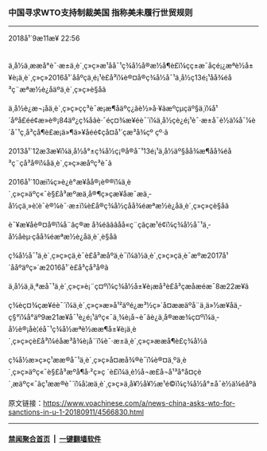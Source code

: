 ### 中国寻求WTO支持制裁美国 指称美未履行世贸规则
------------------------

<div class="published">
 <span class="date" title="ä¸­å½æ¶é´">
  <time datetime="2018-09-11T22:56:08+08:00">
   2018å¹´9æ11æ¥ 22:56
  </time>
 </span>
</div>
<br/>
<div class="wsw">
 <p>
  ä¸­å½ä¸ææå°è¯·æ±ä¸è´¸ç»ç»æ¹åå¯¹ç¾å½å®æ½å¶è£ï¼çç±æ¯åçé¡¿æªè½å±¥è¡ä¸è´¸ç»ç»2016å¹´ååºçä¸é¡¹è£å³ï¼è®¤å®ç¾å½å¯¹ä¸­å½ç13é¡¹åå¾éå³ç¨æªæ½è¿åäºä¸è´¸ç»ç»è§åã
 </p>
 <p>
  ä¸­å½è¿æ¬¡åä¸è´¸ç»ç»çç³è¯æ¡æ¶åäºç¿ãè½»å·¥ãæºçµç­äº§ä¸ï¼å¹´åºå£éé¢æ»è®¡84äº¿ç¾åãè·¯éç¤¾æ¥éè¯´ï¼ä¸­å½çè¿é¡¹è¯·æ±å¯è½ä¼å¯¼è´å¯¹ç¸å³çå¶è£æ¡ä»¶ä»¥åéé¢çå¤å¹´çæ³å¾çº çº·ã
 </p>
 <p>
  2013å¹´12æ3æ¥ï¼ä¸­å½å°±ç¾å½ç¡®å®å¯¹13é¡¹ä¸­å½äº§åå¾æ¶åå¾éå³ç¨çå³å®ï¼åä¸è´¸ç»ç»æåºç³è¯ã
 </p>
 <p>
  2016å¹´10æï¼ç»è¿è°æ¥åå®¡è®®ï¼ä¸è´¸ç»ç»äºç«¯è§£å³æºæä¸å®¶ç»çæ¥åæ¯æä¸­å½çä¸»è¦è¯è®¼è¯·æ±ï¼è£å®ç¾å½çåå¾éæªæ½è¿åä¸è´¸ç»ç»çè§åã
 </p>
 <p>
  è¯¥æ¥åè®¤å®ï¼å¨âç®æ å¾éâãâåå«ç¨çâç­æ¹é¢ï¼ç¾å½å¯¹ä¸­å½åèµ·çåå¾éæªæ½è¿åä¸è´¸è§åã
 </p>
 <p>
  ç¾å½å¯¹ä¸è´¸ç»ç»çä¸è¯è£å³æåºä¸è¯ï¼ä½ä¸è´¸ç»ç»çä¸è¯æºæ2017å¹´ååºäºç»´æ2016å¹´è£å³çå³å®ã
 </p>
 <p>
  ä¸­å½ä¸ä¸ªæå¯¹ä¸è´¸ç»ç»è¡¨ç¤ºï¼ç¾å½å±¥è¡æå³è£å³çæåæéæ¯8æ22æ¥ã
 </p>
 <p>
  ç¾èç¤¾çæ¥éè¯´ï¼ä¸è´¸ç»ç»æ»å¹²äºé¿æ³½ç»´å¤ææäºå¨ä¸ä»½æ¥åä¸­ç§°ï¼å°äº9æ21æ¥å¯¹è¿é¡¹äºç«¯ä¸¾è¡å¬è¯ãè¿ä¸å®ææ¾ç¤ºï¼ä¸­å½è®¡åè¦éå¯¹ç¾å½æªè½ææ¶å±¥è¡ä¸è´¸ç»ç»çè£å³ï¼éåæ³å¾è¡å¨ï¼è¯·æ±ä¸è´¸ç»ç»ææå¶è£ç¾å½ã
 </p>
 <p>
  ç¾å½æ»ç»ç¹ææ®å¯¹ä¸è´¸ç»ç»å¤æå¾®è¯ï¼è®¤ä¸ºä¸è´¸ç»ç»äºç«¯è§£å³æºå¶å·²ç»ç ´è£ï¼ä¸è½å¬æ­£å¬å¹³å°å¤çè´¸æäºç«¯ãç¹ææ®è¯´ï¼å¦æä¸è´¸ç»ç»ä¸å¥½å¥½æ¹é©ï¼ç¾å½å°±å¯è½ä¼éåºã
 </p>
</div>

原文链接：https://www.voachinese.com/a/news-china-asks-wto-for-sanctions-in-u-1-20180911/4566830.html


------------------------
#### [禁闻聚合首页](https://github.com/gfw-breaker/banned-news/blob/master/README.md) &nbsp;|&nbsp;  [一键翻墙软件](https://github.com/gfw-breaker/nogfw/blob/master/README.md)